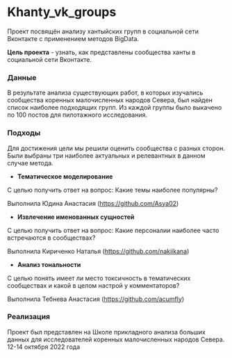 # Khanty_vk_groups

Проект посвящён анализу хантыйских групп в социальной сети Вконтакте с применением методов BigData.

**Цель проекта** - узнать, как представлены сообщества ханты в социальной сети Вконтакте. 

### Данные
В результате анализа существующих работ, в которых изучались сообщества коренных малочисленных народов Севера, был найден список наиболее подходящих групп. Из каждой группы было выкачено по 100 постов для пилотажного исследования. 

### Подходы
Для достижения цели мы решили оценить сообщества с разных сторон. Были выбраны три наиболее актуальных и релевантных в данном случае метода.
 - **Тематическое моделирование**
 
 С целью получить ответ на вопрос: Какие темы наиболее популярны?
 
 Выполнила Юдина Анастасия (https://github.com/Asya02)
 - **Извлечение именованных сущностей**
 
 С целью получить ответ на вопрос: Какие персоналии наиболее часто встречаются в сообществах?
 
 Выполнила Кириченко Наталья (https://github.com/nakiikana)
 - **Анализ тональности**
 
 С целью понять имеет ли место токсичность в тематических сообществах и какой в целом настрой у комментаторов?

 Выполнила Тебнева Анастасия (https://github.com/acumfly)

### Реализация
Проект был представлен на Школе прикладного анализа больших данных для исследователей коренных малочисленных народов Севера.
12-14 октября 2022 года

